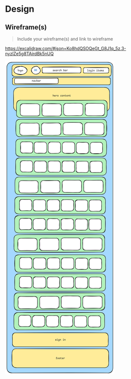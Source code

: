 # Design

## Wireframe(s)

> Include your wireframe(s) and link to wireframe

<!-- provide a link to your wireframe documenting on Figma, or wherever it is -->

<https://excalidraw.com/#json=Ko8hdQSOQeGt_G8J1q_5z,3-nyzlZe5g8TAirdBk5nUQ>

![design](./design.png)
